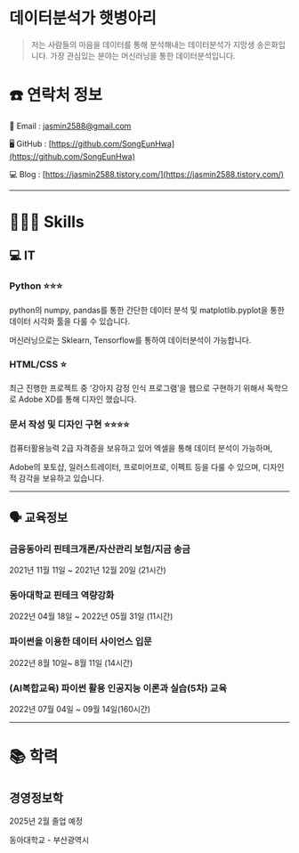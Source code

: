 # 데이터분석가 햇병아리

> 저는 사람들의 마음을 데이터를 통해 분석해내는 데이터분석가 지망생 송은화입니다.             가장 관심있는 분야는 머신러닝을 통한 데이터분석입니다.
> 

# ☎️ 연락처 정보

📧 Email : jasmin2588@gmail.com

🖥️ GitHub : [https://github.com/SongEunHwa](https://github.com/SongEunHwa)

💻 Blog : [https://jasmin2588.tistory.com/](https://jasmin2588.tistory.com/)

---

# **👩🏻‍💻 Skills**

## 💻 IT

### Python ⭐️⭐️⭐️

python의 numpy, pandas를 통한 간단한 데이터 분석 및 matplotlib.pyplot을 통한 데이터 시각화 툴을 다룰 수 있습니다.

머신러닝으로는 Sklearn, Tensorflow를 통하여 데이터분석이 가능합니다.

### HTML/CSS ⭐️

최근 진행한 프로젝트 중 ‘강아지 감정 인식 프로그램’을 웹으로 구현하기 위해서 독학으로 Adobe XD를 통해 디자인 했습니다.

### 문서 작성 및 디자인 구현 ⭐️⭐️⭐️⭐️

컴퓨터활용능력 2급 자격증을 보유하고 있어 엑셀을 통해 데이터 분석이 가능하며,

Adobe의 포토샵, 일러스트레이터, 프로미어프로, 이펙트 등을 다룰 수 있으며, 디자인적 감각을 보유하고 있습니다.

---

## 🗣 교육정보

### 금융동아리 핀테크개론/자산관리 보험/지금 송금

2021년 11월 11일 ~ 2021년 12월 20일 (21시간)

### 동아대학교 핀테크 역량강화

2022년 04월 18일 ~ 2022년 05월 31일 (11시간)

### 파이썬을 이용한 데이터 사이언스 입문

2022년 8월 10일~ 8월 11일 (14시간)

### (AI복합교육) 파이썬 활용 인공지능 이론과 실습(5차) 교육

2022년 07월 04일 ~ 09월 14일(160시간)

---

# 📚 학력

## 경영정보학

2025년 2월 졸업 예정

동아대학교 - 부산광역시
